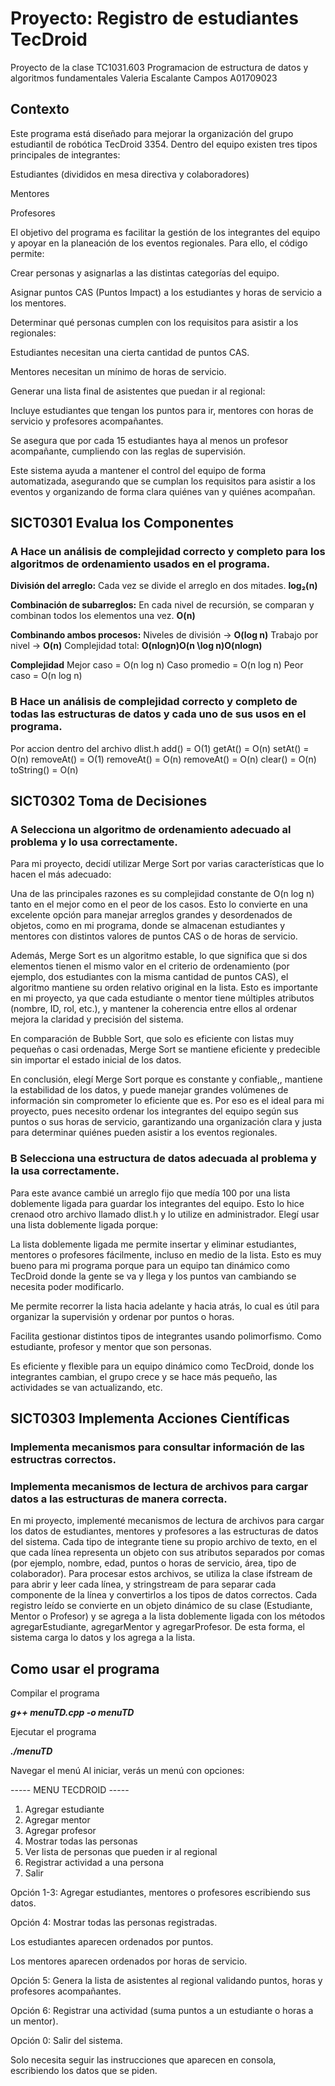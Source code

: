# Proyecto: Registro de estudiantes TecDroid
Proyecto de la clase TC1031.603 Programacion de estructura de datos y algoritmos fundamentales 
Valeria Escalante Campos A01709023 

## Contexto
Este programa está diseñado para mejorar la organización del grupo estudiantil de robótica TecDroid 3354. Dentro del equipo existen tres tipos principales de integrantes:

Estudiantes (divididos en mesa directiva y colaboradores)

Mentores

Profesores

El objetivo del programa es facilitar la gestión de los integrantes del equipo y apoyar en la planeación de los eventos regionales. Para ello, el código permite:

Crear personas y asignarlas a las distintas categorías del equipo.

Asignar puntos CAS (Puntos Impact) a los estudiantes y horas de servicio a los mentores.

Determinar qué personas cumplen con los requisitos para asistir a los regionales:

Estudiantes necesitan una cierta cantidad de puntos CAS.

Mentores necesitan un mínimo de horas de servicio.

Generar una lista final de asistentes que puedan ir al regional:

Incluye estudiantes que tengan los puntos para ir, mentores con horas de servicio y profesores acompañantes.

Se asegura que por cada 15 estudiantes haya al menos un profesor acompañante, cumpliendo con las reglas de supervisión.

Este sistema ayuda a mantener el control del equipo de forma automatizada, asegurando que se cumplan los requisitos para asistir a los eventos y organizando de forma clara quiénes van y quiénes acompañan. 

## SICT0301 Evalua los Componentes 
### A Hace un análisis de complejidad correcto y completo para los algoritmos de ordenamiento usados en el programa.
**División del arreglo:**
 Cada vez se divide el arreglo en dos mitades. **log₂(n)**

**Combinación de subarreglos:**
 En cada nivel de recursión, se comparan y combinan todos los elementos una vez. **O(n)**

**Combinando ambos procesos:**
Niveles de división → **O(log n)**
Trabajo por nivel → **O(n)**
 Complejidad total:
 **O(nlog⁡n)O(n \log n)O(nlogn)**

**Complejidad**
Mejor caso = O(n log n)
Caso promedio =  O(n log n)
Peor caso = O(n log n)

### B Hace un análisis de complejidad correcto y completo de todas las estructuras de datos y cada uno de sus usos en el programa.
Por accion dentro del archivo dlist.h
add() = O(1)
getAt() = O(n)
setAt() = O(n)
removeAt() = O(1)
removeAt() = O(n)
removeAt() = O(n)
clear() = O(n)
toString() = O(n)

## SICT0302 Toma de Decisiones
### A Selecciona un algoritmo de ordenamiento adecuado al problema y lo usa correctamente.
Para mi proyecto, decidí utilizar Merge Sort por varias características que lo hacen el más adecuado: 

Una de las principales razones es su complejidad constante de O(n log n) tanto en el mejor como en el peor de los casos. Esto lo convierte en una excelente opción para manejar arreglos grandes y desordenados de objetos, como en mi programa, donde se almacenan estudiantes y mentores con distintos valores de puntos CAS o de horas de servicio.

Además, Merge Sort es un algoritmo estable, lo que significa que si dos elementos tienen el mismo valor en el criterio de ordenamiento (por ejemplo, dos estudiantes con la misma cantidad de puntos CAS), el algoritmo mantiene su orden relativo original en la lista. Esto es importante en mi proyecto, ya que cada estudiante o mentor tiene múltiples atributos (nombre, ID, rol, etc.), y mantener la coherencia entre ellos al ordenar mejora la claridad y precisión del sistema.

En comparación de Bubble Sort, que solo es eficiente con listas muy pequeñas o casi ordenadas, Merge Sort se mantiene eficiente y predecible sin importar el estado inicial de los datos.

En conclusión, elegí Merge Sort porque  es constante y confiable,, mantiene la estabilidad de los datos, y puede manejar grandes volúmenes de información sin comprometer lo eficiente que es.  Por eso es el ideal para mi proyecto, pues necesito ordenar los integrantes del equipo según sus puntos o sus horas de servicio, garantizando una organización clara y justa para determinar quiénes pueden asistir a los eventos regionales.

### B Selecciona una estructura de datos adecuada al problema y la usa correctamente.
Para este avance cambié un arreglo fijo que medía 100 por una lista doblemente ligada para guardar los integrantes del equipo. Esto lo hice crenaod otro archivo llamado dlist.h y lo utilize en administrador. Elegí usar una  lista doblemente ligada porque:

La lista doblemente ligada me  permite insertar y eliminar estudiantes, mentores o profesores fácilmente, incluso en medio de la lista. Esto es muy bueno para mi programa porque para un equipo tan dinámico como TecDroid donde la gente se va y llega y los puntos van cambiando se necesita poder modificarlo. 

Me permite recorrer la lista hacia adelante y hacia atrás, lo cual es útil para organizar la supervisión y ordenar por puntos o horas.

Facilita gestionar distintos tipos de integrantes usando polimorfismo. Como estudiante, profesor y mentor que son personas. 

Es eficiente y flexible para un equipo dinámico como TecDroid, donde los integrantes cambian, el grupo crece y se hace más pequeño, las actividades se van actualizando, etc. 



## SICT0303 Implementa Acciones Científicas
### Implementa mecanismos para consultar información de las estructras correctos.


### Implementa mecanismos de lectura de archivos para cargar datos a las estructuras de manera correcta.
En mi proyecto, implementé mecanismos de lectura de archivos para cargar los datos de estudiantes, mentores y profesores a las estructuras de datos del sistema. Cada tipo de integrante tiene su propio archivo de texto, en el que cada línea representa un objeto con sus atributos separados por comas (por ejemplo, nombre, edad, puntos o horas de servicio, área, tipo de colaborador). Para procesar estos archivos, se utiliza la clase ifstream de <fstream> para abrir y leer cada línea, y stringstream de <sstream> para separar cada componente de la línea y convertirlos a los tipos de datos correctos. Cada registro leído se convierte en un objeto dinámico de su clase (Estudiante, Mentor o Profesor) y se agrega a la lista doblemente ligada con los métodos agregarEstudiante, agregarMentor y agregarProfesor. De esta forma, el sistema carga lo datos y los agrega a la lista. 

## Como usar el programa
Compilar el programa

***g++ menuTD.cpp -o menuTD***


Ejecutar el programa

***./menuTD***


Navegar el menú
Al iniciar, verás un menú con opciones:

----- MENU TECDROID -----
1. Agregar estudiante
2. Agregar mentor
3. Agregar profesor
4. Mostrar todas las personas
5. Ver lista de personas que pueden ir al regional
6. Registrar actividad a una persona
0. Salir


Opción 1-3: Agregar estudiantes, mentores o profesores escribiendo sus datos.

Opción 4: Mostrar todas las personas registradas.

Los estudiantes aparecen ordenados por puntos.

Los mentores aparecen ordenados por horas de servicio.

Opción 5: Genera la lista de asistentes al regional validando puntos, horas y profesores acompañantes.

Opción 6: Registrar una actividad (suma puntos a un estudiante o horas a un mentor).

Opción 0: Salir del sistema.

Solo necesita seguir las instrucciones que aparecen en consola, escribiendo los datos que se piden.


